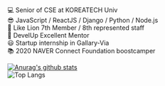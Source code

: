 💻 Senior of CSE at KOREATECH Univ <br/>
😎 JavaScript / ReactJS / Django / Python / Node.js <br/>
🦁 Like Lion 7th Member / 8th represented staff <br/>
👨 DevelUp Excellent Mentor <br/>
😃 Startup internship in Gallary-Via <br/>
📚 2020 NAVER Connect Foundation boostcamper <br/>

[![Anurag's github stats](https://github-readme-stats.vercel.app/api?username=Do-ho)](https://github.com/anuraghazra/github-readme-stats) <br />
![Top Langs](https://github-readme-stats.vercel.app/api/top-langs/?username=Do-ho&layout=compact)
<!--
**Do-ho/Do-ho** is a ✨ _special_ ✨ repository because its `README.md` (this file) appears on your GitHub profile.

Here are some ideas to get you started:

- 🔭 I’m currently working on ...
- 🌱 I’m currently learning ...
- 👯 I’m looking to collaborate on ...
- 🤔 I’m looking for help with ...
- 💬 Ask me about ...
- 📫 How to reach me: ...
- 😄 Pronouns: ...
- ⚡ Fun fact: ...
-->
